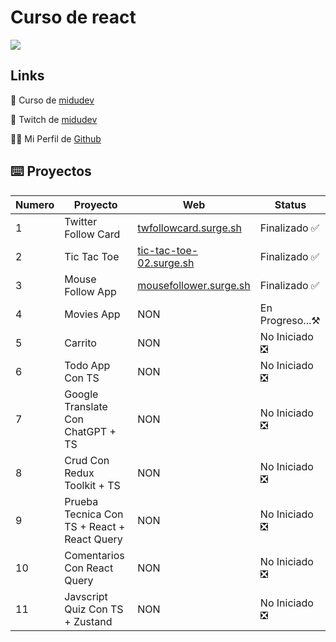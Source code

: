 # Curso de react

<img src="https://www.patterns.dev/img/reactjs/react-logo@3x.svg" widht=400 align="center" />

## Links
🔗 Curso de <a href="https://github.com/midudev/aprendiendo-react">midudev</a>

🎥 Twitch de <a href="https://www.twitch.tv/midudev">midudev</a>

🧑‍💻 Mi Perfil de <a href="https://github.com/Pedro950728">Github</a> 

## ⌨️ Proyectos

| Numero | Proyecto | Web | Status
| --- | --- | --- | --- |
| 1 | Twitter Follow Card | <a href="https://twfollowcard.surge.sh">twfollowcard.surge.sh</a> | Finalizado ✅ |
| 2 | Tic Tac Toe | <a href="https://tic-tac-toe-02.surge.sh">tic-tac-toe-02.surge.sh</a> | Finalizado ✅ |
| 3 | Mouse Follow App | <a href="https://mousefollower.surge.sh">mousefollower.surge.sh</a> | Finalizado ✅ |
| 4 | Movies App | NON | En Progreso...⚒️ | 
| 5 | Carrito | NON | No Iniciado ❎ |
| 6 | Todo App Con TS | NON | No Iniciado ❎ |
| 7 | Google Translate Con ChatGPT + TS | NON | No Iniciado ❎ |
| 8 | Crud Con Redux Toolkit + TS | NON | No Iniciado ❎ |
| 9 | Prueba Tecnica Con TS + React + React Query | NON | No Iniciado ❎ |
| 10 | Comentarios Con React Query | NON | No Iniciado ❎ |
| 11 | Javscript Quiz Con TS + Zustand | NON | No Iniciado ❎ |